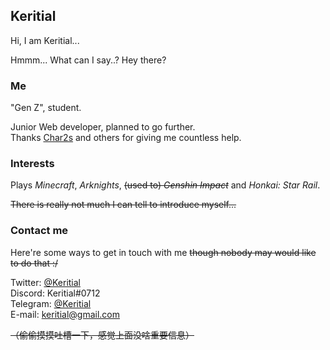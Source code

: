 ## Keritial  

Hi, I am Keritial...

Hmmm... What can I say..? Hey there?

### Me

"Gen Z", student.

Junior Web developer, planned to go further.  
Thanks [Char2s](https://github.com/TheNightmareX) and others for giving me countless help.

### Interests

Plays *Minecraft*, *Arknights*, ~~(used to) *Genshin Impact*~~ and *Honkai: Star Rail*.

~~There is really not much I can tell to introduce myself...~~

### Contact me

Here're some ways to get in touch with me ~~though nobody may would like to do that :/~~

Twitter: [@Keritial](https://twitter.com/Keritial)  
Discord: Keritial#0712  
Telegram: [@Keritial](https://t.me/Keritial)  
E-mail: [keritial@gmail.com](mailto:keritial@gmail.com)  


~~（偷偷摸摸吐槽一下，感觉上面没啥重要信息）~~
